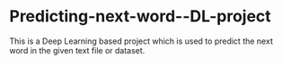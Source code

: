 # Predicting-next-word--DL-project
This is a Deep Learning based project which is used to predict the next word in the given text file or dataset. 
